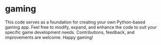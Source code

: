 # gaming
This code serves as a foundation for creating your own Python-based gaming app. Feel free to modify, expand, and enhance the code to suit your specific game development needs. Contributions, feedback, and improvements are welcome. Happy gaming!
